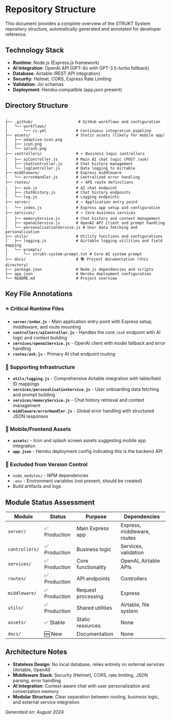 # Repository Structure

This document provides a complete overview of the STRUKT System repository structure, automatically generated and annotated for developer reference.

## Technology Stack

- **Runtime**: Node.js (Express.js framework)
- **AI Integration**: OpenAI API (GPT-4o with GPT-3.5-turbo fallback)
- **Database**: Airtable (REST API integration)
- **Security**: Helmet, CORS, Express Rate Limiting
- **Validation**: Joi schemas
- **Deployment**: Heroku-compatible (app.json present)

## Directory Structure

```
.
├── .github/                    # GitHub workflows and configuration
│   └── workflows/
│       └── ci.yml             # Continuous integration pipeline
├── assets/                    # Static assets (likely for mobile app)
│   ├── adaptive-icon.png
│   ├── icon.png
│   └── splash.png
├── controllers/               # ⭐ Business logic controllers
│   ├── aiController.js        # Main AI chat logic (POST /ask)
│   ├── chatController.js      # Chat history management
│   └── logController.js       # Data logging to Airtable
├── middleware/                # Express middleware
│   └── errorHandler.js        # Centralized error handling
├── routes/                    # ⭐ API route definitions
│   ├── ask.js                 # AI chat endpoint
│   ├── chatHistory.js         # Chat history endpoints
│   └── log.js                 # Logging endpoints
├── server/                    # ⭐ Application entry point
│   └── index.js               # Express app setup and configuration
├── services/                  # ⭐ Core business services
│   ├── memoryService.js       # Chat history and context management
│   ├── openaiService.js       # OpenAI API client and prompt handling
│   └── personalisationService.js # User data fetching and personalization
├── utils/                     # Utility functions and configurations
│   ├── logging.js             # Airtable logging utilities and field mapping
│   └── prompts/
│       └── strukt-system-prompt.txt # Core AI system prompt
├── docs/                      # 📚 Project documentation (this directory)
├── package.json               # Node.js dependencies and scripts
├── app.json                   # Heroku deployment configuration
└── README.md                  # Project overview
```

## Key File Annotations

### ⭐ Critical Runtime Files

- **`server/index.js`** - Main application entry point with Express setup, middleware, and route mounting
- **`controllers/aiController.js`** - Handles the core `/ask` endpoint with AI logic and context building
- **`services/openaiService.js`** - OpenAI client with model fallback and error handling
- **`routes/ask.js`** - Primary AI chat endpoint routing

### 🔧 Supporting Infrastructure

- **`utils/logging.js`** - Comprehensive Airtable integration with table/field ID mappings
- **`services/personalisationService.js`** - User onboarding data fetching and prompt building
- **`services/memoryService.js`** - Chat history retrieval and context management
- **`middleware/errorHandler.js`** - Global error handling with structured JSON responses

### 📱 Mobile/Frontend Assets

- **`assets/`** - Icon and splash screen assets suggesting mobile app integration
- **`app.json`** - Heroku deployment config indicating this is the backend API

### 🚫 Excluded from Version Control

- `node_modules/` - NPM dependencies
- `.env` - Environment variables (not present, should be created)
- Build artifacts and logs

## Module Status Assessment

| Module | Status | Purpose | Dependencies |
|--------|--------|---------|--------------|
| `server/` | ✅ Production | Main Express app | Express, middleware, routes |
| `controllers/` | ✅ Production | Business logic | Services, validation |
| `services/` | ✅ Production | Core functionality | OpenAI, Airtable APIs |
| `routes/` | ✅ Production | API endpoints | Controllers |
| `middleware/` | ✅ Production | Request processing | Express |
| `utils/` | ✅ Production | Shared utilities | Airtable, file system |
| `assets/` | ✅ Stable | Static resources | None |
| `docs/` | 🆕 New | Documentation | None |

## Architecture Notes

- **Stateless Design**: No local database, relies entirely on external services (Airtable, OpenAI)
- **Middleware Stack**: Security (Helmet), CORS, rate limiting, JSON parsing, error handling
- **AI Integration**: Context-aware chat with user personalization and conversation memory
- **Modular Structure**: Clear separation between routing, business logic, and external service integration

*Generated on: August 2024*